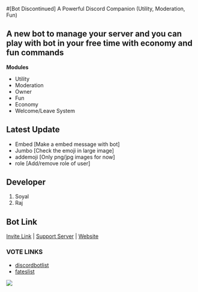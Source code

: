 #[Bot Discontinued] A Powerful Discord Companion (Utility, Moderation, Fun)

## A new bot to manage your server and you can play with bot in your free time with economy and fun commands

**Modules**
- Utility
- Moderation
- Owner
- Fun
- Economy
- Welcome/Leave System

## Latest Update
- Embed [Make a embed message with bot]
- Jumbo [Check the emoji in large image]
- addemoji [Only png/jpg images for now]
- role [Add/remove role of user]

## Developer
1. Soyal
2. Raj

## Bot Link
[Invite Link](https://discordapp.com/oauth2/authorize?client_id=837186152900591627&scope=bot&permissions=2080374975)
| [Support Server](https://discord.gg/4NJ9vR6Nwy)
| [Website](https://zeck.soyalk9.repl.co)

### VOTE LINKS
- [discordbotlist](https://discordbotlist.com/bots/zeck/upvote)
- [fateslist](https://fateslist.xyz/bot/837186152900591627/vote)


<a href="https://discordbotlist.com/bots/837186152900591627"><img src="https://discordbotlist.com/api/v1/bots/837186152900591627/widget"></a>
